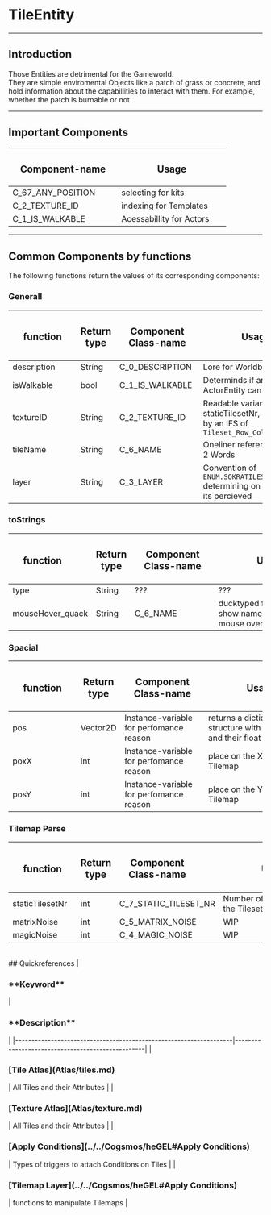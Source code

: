 # TileEntity

---

## Introduction
Those Entities are detrimental for the Gameworld.  
They are simple enviromental Objects like a patch of grass or concrete, and hold information about the capabillities to interact with them. For example, whether the patch is burnable or not.  
 
---

## Important Components  

| <h3 style="width:200px"> **Component-name** </h3>          | <h3 style="width:200px"> **Usage** </h3>           |  
|------------------------------------------------------------|----------------------------------------------------|  
| C_67_ANY_POSITION                                          | selecting for kits                                 |    
| C_2_TEXTURE_ID                                             | indexing for Templates                             |  
| C_1_IS_WALKABLE                                        | Acessabillity for Actors                           |  

---

## Common Components by functions
The following functions return the values of its corresponding components: 
    
### Generall
| <h3 style="width:119px"> **function** </h3> | <h3>**Return type**</h3> | <h3 style="width:150px"> **Component Class-name** </h3> | <h3 style="width:210px"> **Usage** </h3> |  
|-------------|-------------|--------------------------------------------------------------------------------------------------------------------|-------------------------------------------------------------------------------------------------------------------------------------------------|
| description | String      | C_0_DESCRIPTION      | Lore for Worldbuilding                                                                      |
| isWalkable  | bool        | C_1_IS_WALKABLE      | Determinds if an ActorEntity can stand on it                                                |
| textureID   | String      | C_2_TEXTURE_ID       | Readable variant of the staticTilesetNr, set together by an IFS of ``Tileset_Row_Collumn``  |
| tileName    | String      | C_6_NAME        | Oneliner reference of max 2 Words                                                           |
| layer       | String      | C_3_LAYER            | Convention of ``ENUM.SOKRATILES.LAYER`` determining on which layer its percieved            |


### toStrings
| <h3 style="width:119px"> **function** </h3> | <h3>**Return type**</h3> | <h3 style="width:150px"> **Component Class-name** </h3> | <h3 style="width:210px"> **Usage** </h3> |  
|-------------|-------------|--------------------------------------------------------------------------------------------------------------------|-------------------------------------------------------------------------------------------------------------------------------------------------|
| type | String      | ???      | ???                                                                      |
| mouseHover_quack  | String        | C_6_NAME      | ducktyped function to show name by hovering the mouse over it                                                 |


### Spacial
| <h3 style="width:119px"> **function** </h3> | <h3>**Return type**</h3> | <h3 style="width:150px"> **Component Class-name** </h3> | <h3 style="width:210px"> **Usage** </h3> |  
|-------------|-------------|--------------------------------------------------------------------------------------------------------------------|-------------------------------------------------------------------------------------------------------------------------------------------------|
| pos | Vector2D      | Instance-variable for perfomance reason      | returns a dictionary-like structure with ``x``  and  ``y`` keys and their float values              |
| poxX  | int        | Instance-variable for perfomance reason      | place on the X-Axis on the Tilemap                                                |
| posY   | int      | Instance-variable for perfomance reason       | place on the Y-Axis on the Tilemap  |


### Tilemap Parse
| <h3 style="width:119px"> **function** </h3> | <h3>**Return type**</h3> | <h3 style="width:150px"> **Component Class-name** </h3> | <h3 style="width:210px"> **Usage** </h3> |  
|-------------|-------------|--------------------------------------------------------------------------------------------------------------------|-------------------------------------------------------------------------------------------------------------------------------------------------|
| staticTilesetNr | int      | C_7_STATIC_TILESET_NR      | Number of the Texture in the Tileset Atlas                       |
| matrixNoise  | int        | C_5_MATRIX_NOISE      | WIP |
| magicNoise   | int      | C_4_MAGIC_NOISE       | WIP |


<br>
## Quickreferences
| <h3 style="width:200px"> **Keyword** </h3>                        | <h3 style="width:200px"> **Description** </h3>   |  
|-------------------------------------------------------------------|--------------------------------------------------|  
| <h3>[Tile Atlas](Atlas/tiles.md)</h3>                             | All Tiles and their Attributes                   |    
| <h3>[Texture Atlas](Atlas/texture.md)</h3>                        | All Tiles and their Attributes                   |
| <h3>[Apply Conditions](../../Cogsmos/heGEL#Apply Conditions)</h3> | Types of triggers to attach Conditions on Tiles  |  
| <h3>[Tilemap Layer](../../Cogsmos/heGEL#Apply Conditions)</h3>    | functions to manipulate Tilemaps                 |  